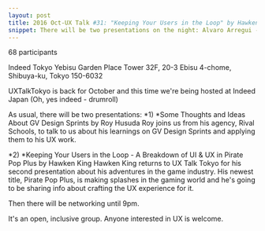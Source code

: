```yaml
---
layout: post
title: 2016 Oct-UX Talk #31: "Keeping Your Users in the Loop" by Hawken King & "GV Design Sprints" by Roy Husada
snippet: There will be two presentations on the night: Alvaro Arregui - "Mastering digital product design ...
---
```

68 participants

Indeed Tokyo Yebisu Garden Place Tower 32F, 20-3 Ebisu 4-chome, Shibuya-ku, Tokyo 150-6032

UXTalkTokyo is back for October and this time we're being hosted at Indeed Japan (Oh, yes indeed - drumroll)

As usual, there will be two presentations:
*1) *Some Thoughts and Ideas About GV Design Sprints by Roy Husuda
Roy joins us from his agency, Rival Schools, to talk to us about his learnings on GV Design Sprints and applying them to his UX work.

*2) *Keeping Your Users in the Loop - A Breakdown of UI & UX in Pirate Pop Plus by Hawken King
Hawken King returns to UX Talk Tokyo for his second presentation about his adventures in the game industry. His newest title, Pirate Pop Plus, is making splashes in the gaming world and he's going to be sharing info about crafting the UX experience for it.

Then there will be networking until 9pm.

It's an open, inclusive group. Anyone interested in UX is welcome.

